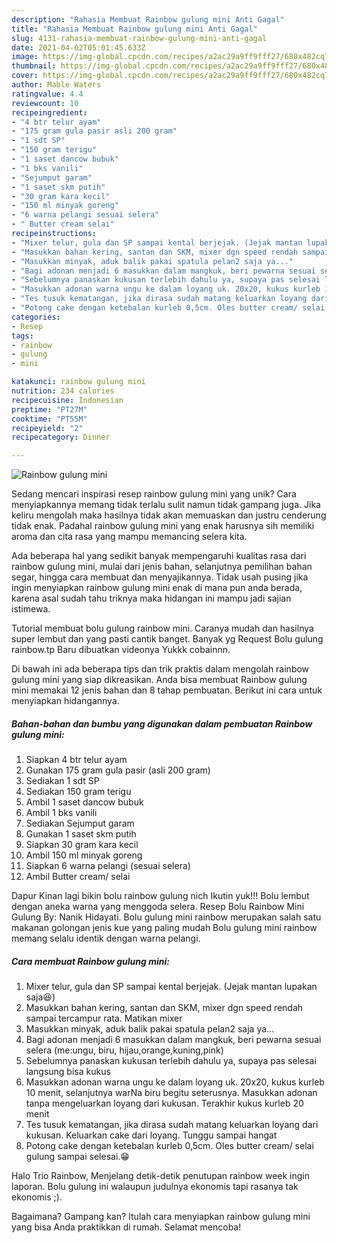 ```yaml
---
description: "Rahasia Membuat Rainbow gulung mini Anti Gagal"
title: "Rahasia Membuat Rainbow gulung mini Anti Gagal"
slug: 4131-rahasia-membuat-rainbow-gulung-mini-anti-gagal
date: 2021-04-02T05:01:45.633Z
image: https://img-global.cpcdn.com/recipes/a2ac29a9ff9fff27/680x482cq70/rainbow-gulung-mini-foto-resep-utama.jpg
thumbnail: https://img-global.cpcdn.com/recipes/a2ac29a9ff9fff27/680x482cq70/rainbow-gulung-mini-foto-resep-utama.jpg
cover: https://img-global.cpcdn.com/recipes/a2ac29a9ff9fff27/680x482cq70/rainbow-gulung-mini-foto-resep-utama.jpg
author: Mable Waters
ratingvalue: 4.4
reviewcount: 10
recipeingredient:
- "4 btr telur ayam"
- "175 gram gula pasir asli 200 gram"
- "1 sdt SP"
- "150 gram terigu"
- "1 saset dancow bubuk"
- "1 bks vanili"
- "Sejumput garam"
- "1 saset skm putih"
- "30 gram kara kecil"
- "150 ml minyak goreng"
- "6 warna pelangi sesuai selera"
- " Butter cream selai"
recipeinstructions:
- "Mixer telur, gula dan SP sampai kental berjejak. (Jejak mantan lupakan saja😆)"
- "Masukkan bahan kering, santan dan SKM, mixer dgn speed rendah sampai tercampur rata. Matikan mixer"
- "Masukkan minyak, aduk balik pakai spatula pelan2 saja ya..."
- "Bagi adonan menjadi 6 masukkan dalam mangkuk, beri pewarna sesuai selera (me:ungu, biru, hijau,orange,kuning,pink)"
- "Sebelumnya panaskan kukusan terlebih dahulu ya, supaya pas selesai langsung bisa kukus"
- "Masukkan adonan warna ungu ke dalam loyang uk. 20x20, kukus kurleb 10 menit, selanjutnya warNa biru begitu seterusnya. Masukkan adonan tanpa mengeluarkan loyang dari kukusan. Terakhir kukus kurleb 20 menit"
- "Tes tusuk kematangan, jika dirasa sudah matang keluarkan loyang dari kukusan. Keluarkan cake dari loyang. Tunggu sampai hangat"
- "Potong cake dengan ketebalan kurleb 0,5cm. Oles butter cream/ selai gulung sampai selesai.😁"
categories:
- Resep
tags:
- rainbow
- gulung
- mini

katakunci: rainbow gulung mini 
nutrition: 234 calories
recipecuisine: Indonesian
preptime: "PT27M"
cooktime: "PT55M"
recipeyield: "2"
recipecategory: Dinner

---
```



![Rainbow gulung mini](https://img-global.cpcdn.com/recipes/a2ac29a9ff9fff27/680x482cq70/rainbow-gulung-mini-foto-resep-utama.jpg)

Sedang mencari inspirasi resep rainbow gulung mini yang unik? Cara menyiapkannya memang tidak terlalu sulit namun tidak gampang juga. Jika keliru mengolah maka hasilnya tidak akan memuaskan dan justru cenderung tidak enak. Padahal rainbow gulung mini yang enak harusnya sih memiliki aroma dan cita rasa yang mampu memancing selera kita.

Ada beberapa hal yang sedikit banyak mempengaruhi kualitas rasa dari rainbow gulung mini, mulai dari jenis bahan, selanjutnya pemilihan bahan segar, hingga cara membuat dan menyajikannya. Tidak usah pusing jika ingin menyiapkan rainbow gulung mini enak di mana pun anda berada, karena asal sudah tahu triknya maka hidangan ini mampu jadi sajian istimewa.

Tutorial membuat bolu gulung rainbow mini. Caranya mudah dan hasilnya super lembut dan yang pasti cantik banget. Banyak yg Request Bolu gulung rainbow.tp Baru dibuatkan videonya Yukkk cobainnn.


Di bawah ini ada beberapa tips dan trik praktis dalam mengolah rainbow gulung mini yang siap dikreasikan. Anda bisa membuat Rainbow gulung mini memakai 12 jenis bahan dan 8 tahap pembuatan. Berikut ini cara untuk menyiapkan hidangannya.

<!--inarticleads1-->

##### Bahan-bahan dan bumbu yang digunakan dalam pembuatan Rainbow gulung mini:

1. Siapkan 4 btr telur ayam
1. Gunakan 175 gram gula pasir (asli 200 gram)
1. Sediakan 1 sdt SP
1. Sediakan 150 gram terigu
1. Ambil 1 saset dancow bubuk
1. Ambil 1 bks vanili
1. Sediakan Sejumput garam
1. Gunakan 1 saset skm putih
1. Siapkan 30 gram kara kecil
1. Ambil 150 ml minyak goreng
1. Siapkan 6 warna pelangi (sesuai selera)
1. Ambil  Butter cream/ selai


Dapur Kinan lagi bikin bolu rainbow gulung nich Ikutin yuk!!! Bolu lembut dengan aneka warna yang menggoda selera. Resep Bolu Rainbow Mini Gulung By: Nanik Hidayati. Bolu gulung mini rainbow merupakan salah satu makanan golongan jenis kue yang paling mudah Bolu gulung mini rainbow memang selalu identik dengan warna pelangi. 

<!--inarticleads2-->

##### Cara membuat Rainbow gulung mini:

1. Mixer telur, gula dan SP sampai kental berjejak. (Jejak mantan lupakan saja😆)
1. Masukkan bahan kering, santan dan SKM, mixer dgn speed rendah sampai tercampur rata. Matikan mixer
1. Masukkan minyak, aduk balik pakai spatula pelan2 saja ya...
1. Bagi adonan menjadi 6 masukkan dalam mangkuk, beri pewarna sesuai selera (me:ungu, biru, hijau,orange,kuning,pink)
1. Sebelumnya panaskan kukusan terlebih dahulu ya, supaya pas selesai langsung bisa kukus
1. Masukkan adonan warna ungu ke dalam loyang uk. 20x20, kukus kurleb 10 menit, selanjutnya warNa biru begitu seterusnya. Masukkan adonan tanpa mengeluarkan loyang dari kukusan. Terakhir kukus kurleb 20 menit
1. Tes tusuk kematangan, jika dirasa sudah matang keluarkan loyang dari kukusan. Keluarkan cake dari loyang. Tunggu sampai hangat
1. Potong cake dengan ketebalan kurleb 0,5cm. Oles butter cream/ selai gulung sampai selesai.😁


Halo Trio Rainbow, Menjelang detik-detik penutupan rainbow week ingin laporan. Bolu gulung ini walaupun judulnya ekonomis tapi rasanya tak ekonomis ;). 

Bagaimana? Gampang kan? Itulah cara menyiapkan rainbow gulung mini yang bisa Anda praktikkan di rumah. Selamat mencoba!
